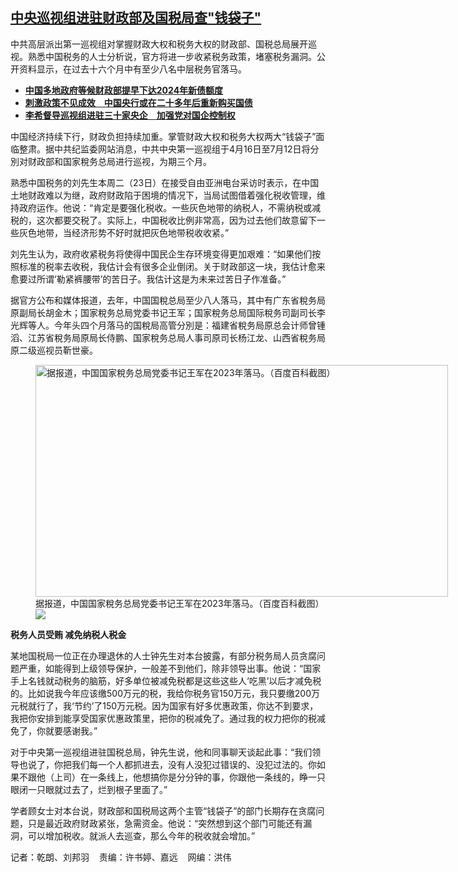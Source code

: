 <!--1713885600000-->
[中央巡视组进驻财政部及国税局查"钱袋子"](https://www.rfa.org/mandarin/yataibaodao/jingmao/ql2-04232024085907.html)
------

<p>中共高层派出第一巡视组对掌握财政大权和税务大权的财政部、国税总局展开巡视。熟悉中国税务的人士分析说，官方将进一步收紧税务政策，堵塞税务漏洞。公开资料显示，在过去十六个月中有至少八名中层税务官落马。</p><ul><li><a href="https://www.rfa.org/mandarin/yataibaodao/jingmao/ec-12262023101215.html"><strong>中国多地政府等候财政部提早下达2024年新债额度</strong></a></li><li><strong><a href="https://www.rfa.org/mandarin/yataibaodao/jingmao/tj-03282024130853.html">刺激政策不见成效　中国央行或在二十多年后重新购买国债</a></strong></li><li><strong><a href="https://www.rfa.org/mandarin/yataibaodao/zhengzhi/gt1-03282023033452.html">李希督导巡视组进驻三十家央企　加强党对国企控制权</a></strong></li></ul><p><span style="font-weight: 400;">中国经济持续下行，财政负担持续加重。掌管财政大权和税务大权两大“钱袋子”面临整肃。据中共纪监委网站消息，中共中央第一巡视组于4月16日至7月12日将分別对财政部和国家稅务总局进行巡视，为期三个月。</span></p><p><span style="font-weight: 400;">熟悉中国税务的刘先生本周二（23日）在接受自由亚洲电台采访时表示，在中国土地财政难以为继，政府财政陷于困境的情况下，当局试图借着强化税收管理，维持政府运作。他说：“肯定是要强化税收。一些灰色地带的纳税人，不需纳税或减税的，这次都要交税了。实际上，中国税收比例非常高，因为过去他们故意留下一些灰色地带，当经济形势不好时就把灰色地带税收收紧。”</span></p><p><span style="font-weight: 400;">刘先生认为，政府收紧税务将使得中国民企生存环境变得更加艰难：“如果他们按照标准的税率去收税，我估计会有很多企业倒闭。关于财政部这一块，我估计愈来愈要过所谓‘勒紧裤腰带’的苦日子。我估计这是为未来过苦日子作准备。”</span></p><p><span style="font-weight: 400;">据官方公布和媒体报道，去年，中国国稅总局至少八人落马，其中有广东省稅务局原副局长胡金木；国家稅务总局党委书记王军；国家稅务总局国际稅务司副司长李光辉等人。今年头四个月落马的国稅局高管分別是：福建省稅务局原总会计师曾锺滔、江苏省稅务局原局长侍鹏、国家稅务总局人事司原司长杨江龙、山西省稅务局原二级巡视员靳世豪。</span></p><p><figure class="image-richtext image-inline captioned" style="width:660px;"><img alt="据报道，中国国家稅务总局党委书记王军在2023年落马。（百度百科截图）" height="371" src="https://www.rfa.org/mandarin/yataibaodao/jingmao/ql2-04232024085907.html/ql11.png/@@images/eca05de1-e9b5-420f-844f-ee62bf813e21.png" title="ql11.png" width="660"/><figcaption class="image-caption">据报道，中国国家稅务总局党委书记王军在2023年落马。（百度百科截图）</figcaption><small></small><div id="zoomattribute"><a data-caption="据报道，中国国家稅务总局党委书记王军在2023年落马。（百度百科截图）" data-fancybox="" href="https://www.rfa.org/mandarin/yataibaodao/jingmao/ql2-04232024085907.html/ql11.png" id="single_image" title="据报道，中国国家稅务总局党委书记王军在2023年落马。（百度百科截图）"><img src="/++plone++rfa-resources/img/icon-zoom.png"/></a></div></figure></p><p><b>税务人员受贿 减免纳税人税金</b></p><p><span style="font-weight: 400;">某地国税局一位正在办理退休的人士钟先生对本台披露，有部分税务局人员贪腐问题严重，如能得到上级领导保护，一般差不到他们，除非领导出事。他说：“国家手上名钱就动税务的脑筋，好多单位被减免税都是这些这些人‘吃黑’以后才减免税的。比如说我今年应该缴500万元的税，我给你税务官150万元，我只要缴200万元税就行了，我‘节约’了150万元税。因为国家有好多优惠政策，你达不到要求，我把你安排到能享受国家优惠政策里，把你的税减免了。通过我的权力把你的税减免了，你就要感谢我。”</span></p><p><span style="font-weight: 400;">对于中央第一巡视组进驻国税总局，钟先生说，他和同事聊天谈起此事：“我们领导也说了，你把我们每一个人都抓进去，没有人没犯过错误的、没犯过法的。你如果不跟他（上司）在一条线上，他想搞你是分分钟的事，你跟他一条线的，睁一只眼闭一只眼就过去了，烂到根子里面了。”</span></p><p><span style="font-weight: 400;">学者顾女士对本台说，财政部和国税局这两个主管“钱袋子”的部门长期存在贪腐问题，只是最近政府财政紧张，急需资金。他说：“突然想到这个部门可能还有漏洞，可以增加税收。就派人去巡查，那么今年的税收就会增加。”</span></p><p><span style="font-weight: 400;">记者：乾朗、刘邦羽    责编：许书婷、嘉远    网编：洪伟</span></p>
